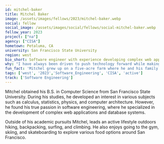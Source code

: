 ```yaml
---
id: mitchel-baker
title: Mitchel Baker
image: /assets/images/fellows/2023/mitchel-baker.webp
social: fellow
social_image: /assets/images/social/fellows/social-mitchel-baker.webp
fellow_year: 2023
project: ["na"]
agency: ["CISA"]
hometown: Petaluma, CA
university: San Francisco State University
region: west
bio_short: Software engineer with experience developing complex web applications and database systems
why: "I have always been driven to push technology forward while making a positive impact on the lives of others. When I discovered the Digital Corps, I realized it was an opportunity to contribute towards high-impact areas in government while building upon critical infrastructure to benefit the American people."
fun_fact: 'Mitchel grew up on a five-acre farm where he and his family took care of free-range hens, sheep, and cattle.'
tags: ['west', '2023','Software_Engineering', 'CISA', 'active']
track: ['Software Engineering']
---
```


Mitchel obtained his B.S. in Computer Science from San Francisco State University. During his studies, he developed an interest in various subjects such as calculus, statistics, physics, and computer architecture. However, he found his true passion in software engineering, where he specialized in the development of complex web applications and database systems.

Outside of his academic pursuits Mitchel, leads an active lifestyle outdoors hiking, backpacking, surfing, and climbing. He also enjoys going to the gym, skiing, and skateboarding to explore various food options around San Francisco.
